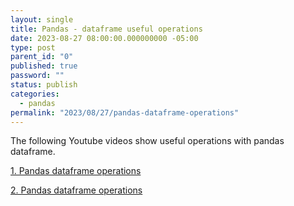 ```yaml
---
layout: single
title: Pandas - dataframe useful operations
date: 2023-08-27 08:00:00.000000000 -05:00
type: post
parent_id: "0"
published: true
password: ""
status: publish
categories:
  - pandas
permalink: "2023/08/27/pandas-dataframe-operations"
---
```


The following Youtube videos show useful operations with pandas dataframe.

[1. Pandas dataframe operations](https://www.youtube.com/watch?v=RlIiVeig3hc&ab_channel=DataSchool)

[2. Pandas dataframe operations](https://www.youtube.com/watch?v=tWFQqaRtSQA&ab_channel=DataSchool)

